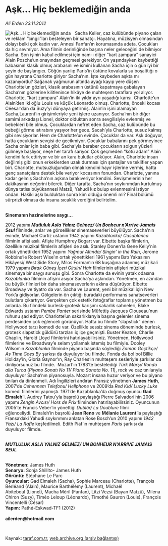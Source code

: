 # Aşk... Hiç beklemediğin anda

*Ali Erden 23.11.2012*

<div class="yazi"><img align="left" alt="Aşk... Hiç beklemediğin anda" border="0" src="http://www.taraf.com.tr/fotoraflar/makaleler/ask-hic-beklemedigin-anda_214_orijinal.jpg" style="border-right-width:10px; border-color:#FFFFFF"/><p>Sacha Keller, caz kulübünde piyano çalan ve reklam “cıngıl”ları besteleyen bir sanatçı. Hayatına, müzisyen olmasından dolayı belki çok kadın var. Annesi Fanfan’ın korumasında adeta. Çocukları da hiç sevmiyor. Ama filmin derinliğinde başına neler geleceğini de bilmiyor Sacha. Son işinin kabul edilmesi için nam-ı diğer “kart zampara” sanayici Alain Posche’un onayından geçmesi gerekiyor. On yaşındayken kaybettiği babasının klasik olmuş arabasını ve ismini kullanan Sacha için o gün iyi bir şeyin de başlangıcı. Göğün yarılıp Paris’in üstüne kovalarla su boşalttığı o gün hayatına Charlotte giriyor Sacha’nın. İşte kaybeden aşkta mı kazanıyordu? Sağanak yağmurun altında ayağı kayıp yere düşen Charlotte’un gözleri, klasik arabasının üstünü kapatmaya çabalayan Sacha’nın gözlerine kilitlenince hikâye de muhteşem taraflara yol alıyor. Charlotte, “kart zampara” Alain’in iki yıldır ayrı yaşadığı karısı. Charlotte’un Alain’den iki oğlu Louis ve küçük Léonardo olmuş. Charlotte, önceki kocası Céesar’dan da Suzy’yi dünyaya getirmiş. Alain’in işini alamayan Sacha,Laurent’ın girişimleriyle yeni işlere uzanıyor. Sacha’nın bir diğer samimi arkadaşı Lionel, doktor olduktan sonra sevgilisiyle evlenmiş ve bebekleri bile olmuş. Çocuklardan nefret eden Sacha, caz kulübünde bu bebeği görme ıstırabını yaşıyor her gece. Sacah’yla Charlotte, susuz kalmış gibi sevişiyorlar. Hem de Charlotte’un evinde. Çocuklar da var. Aşk doğuyor, hatta çocukların sevgisi de gecikmiyor. Çocuklar babalarını pek görmeyince Sacha onlar için baba gibi. Sacha’yla beraber çocukların solgun yüzleri gülmeye başlıyor, neşe her tarafı sarıyor. Çok geçmeden “kötü adam” Alain kendini fark ettiriyor ve bir an kara bulutlar çöküyor. Alain, Charlotte insan değilmiş gibi onun erkeklerden uzak durması için şantajlar ve teklifler yapan biri. Charlotte, mutsuzluğundan olmalı kendini hayır işlerine vermiş, hatta genç sanatçılara destek bile veriyor kocasının fonundan. Charlotte, yanına kadar gelmiş Sacha’nın aşkına bırakıveriyor kendini. Sevişmelerinin her dakikasının değerini bilerek. Diğer tarafta, Sacha’nın soykırımdan kurtulmuş dünya tatlısı büyükannesi Matzü, Yahudi kız bulup evlenmesini istiyor ondan. Hakiki aşkı bulduktan sonra kim olduğu önemli mi? Final bölümü sürprizli olmasa da insana sıcaklık verdiğini belirtelim. </p>
<p><b><br/>Sinemanın hazinelerine saygı...</b></p>
<p>2012 yapımı <b><i>Mutluluk Asla Yalnız Gelmez/ Un Bonheur n’Arrive Jamais Seul</i></b> filminde, anlar ve görsellikler sinemaseverleri büyülüyor. Sacha’nın evinde, Michael Curtiz ustanın 1942 yapımı <i>Kazablanka/ Casablanca</i> filminin afişi asılı. Afişte Humphrey Bogart var. Elbette başka filmlerin, özellikle müzikal filmlerin afişleri de asılı. Stanley Donen’la Gene Kelly’nin ortak yönettikleri 1952 yapımı <i>Yağmur Altında/ Singin’ in the Rain</i>, Jerome Robbins’le Robert Wise’ın ortak yönettikleri 1961 yapımı Batı Yakasının Hikâyesi/ West Side Story, Milos Forman’ın 68 kuşağına adanmış müzikali 1979 yapımı <i>Bırak Güneş İçeri Girsin/ Hair</i> filmlerinin afişleri müzikal sinemaya bir saygı sunuşu gibi. Sonra Charlotte da evinin yatak odasına <i>Kazablanka</i> filminin afişini asıyor Sacha’ya aşkından. Yönetmen, en azından bu büyük filmleri bir daha sinemaseverlerin aklına düşürüyor. Elbette Broadway ve tiyatro da var. Sacha ve Laurent, yeni bir müzikal için New York’a gidiyorlar. Gölgelerin ön çıktığı buradaki performans sanatseverleri bulutlara çıkartıyor. Gerçekten çok estetik fotoğraflar toplamış yönetmen bu anlarda. Bu filmdeki burlesk-grotesk karışımı sakarlık sahneleri, Blake Edwards ustanın <i>Pembe Panter</i> serisinde Müfettiş Jacques Clouseau’nun ruhunu şad ediyor. Charlotte’un sakarlıklarıyla başına gelenler sinema perdesinden çok eğlenceli görünüyor. Hatta bu filmde “slapstick” denen Hollywood tarzı komedi de var. Özellikle sessiz sinema döneminde burlesk, grotesk slapstick güldürü tarzları iç içe geçmişti. Buster Keaton, Charlie Chaplin, Harold Lloyd filmlerini hatırlayabilirsiniz. Yönetmen, Hollywood filmlerine ve Broadway’e selam yollamak istemiş bu filmiyle. Dooley Wilson’ın <i>Kazablanka</i> filminde piyano başında söylediği <i>Zaman Geçtikçe/ As Time Goes By</i> şarkısı da duyuluyor bu filmde. Fonda da bol bol Billie Holiday’in, Gloria Gaynor’ın, Ray Charles’ın muhteşem sesleriyle şarkılar da dinliyorsunuz bu filmde.  Mozart’ın 1783’te bestelediği <i>Türk Marşı/ Rondo alla Turca</i> (<i>Piyano Sonatı No 11/ Piano Sonata No. 11</i>), rock ve caz tınılarıyla duyuluyor Sacha’nın piyanosuyla. Mozart insana huzur veriyor ve bu piyano tınıları da dinlenmeli. Adı İngilizleri andıran Fransız yönetmen <b>James Huth</b>, 2007’de <i>Cehennem Telefonu/ Hellphone</i> ve 2009’da <i>Red Kid/ Lucky Luke</i> komedi filmlerini yapmıştı. 1971’de Kazablanka’da doğmuş oyuncu <b>Gad Elmaleh</b>’i, Audrey Tatou’yla başrolü paylaştığı Pierre Salvadori’nin 2006 yapımı <i>Zengin Avcısı/ Hors de Prix</i> filminden hatırlayabilirsiniz. Oyuncunun 2005’te Francis Veber’in yönettiği <i>Dublör/ La Doublure</i> filmi eğlenceliydi. Elmaleh’in başrolü <b>Jean Reno</b> ve <b>Mélanie Laurent</b>’la paylaştığı Fransa’daki Yahudi soykırımını anlatan Rose Bosch’un 2010 yapımı <i>1942 Yazı/ La Rafle</i> keşfedilmeli. Edith Piaf’ın muhteşem <i>Paris</i> şarkısı da duyuluyor filmde.</p>
<p><b><i><br/>MUTLULUK ASLA YALNIZ GELMEZ/ UN BONHEUR N’ARRIVE JAMAIS SEUL</i></b><b><i></i></b></p>
<p><b><br/>Yönetmen:</b> James Huth<b><br/>Senaryo:</b> Sonja Shillito- James Huth<b><br/>Görüntü:</b> Stéphane Le Parc<b><br/>Oyuncular:</b> Gad Elmaleh (Sacha), Sophie Marceau (Charlotte), François Berléand (Alain), Maurice Barthélémy (Laurent), Michaël Abiteboul (Lionel), Macha Méril (Fanfan), Litzi Vezsi (Bayan Matzü), Milena Chiron (Suzy), Timéo Leloup (Léonardo), Timothé Gauron (Louis), François Vincentelli (César)<b><br/>Yapım:</b> Pathé-Eskwad-TF1 (2012)<br/><br/><b>ailerden@hotmail.com</b></p>
<p> </p>
</div>

Kaynak: [taraf.com.tr](http://www.taraf.com.tr:80/ali-erden/makale-ask-hic-beklemedigin-anda.htm), [web.archive.org (arşiv bağlantısı)](http://web.archive.org/web/20140123211328/http://www.taraf.com.tr:80/ali-erden/makale-ask-hic-beklemedigin-anda.htm)
